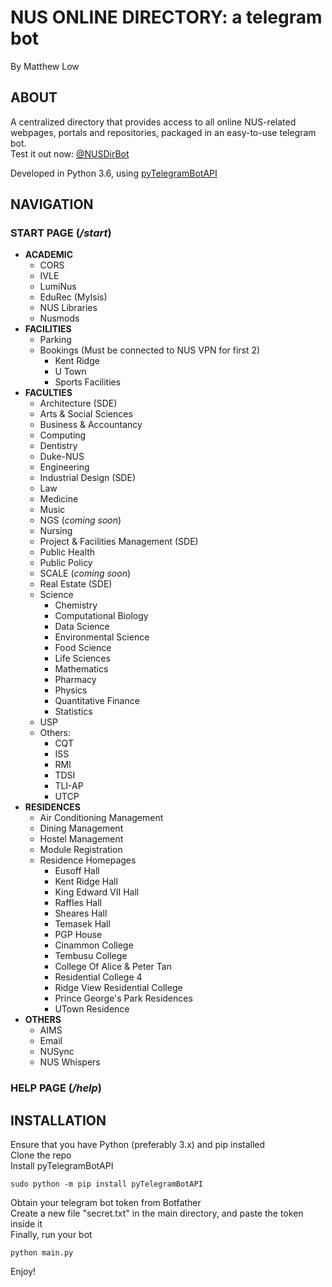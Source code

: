 # NUS ONLINE DIRECTORY: a telegram bot  
By Matthew Low

## ABOUT
A centralized directory that provides access to all online NUS-related webpages, portals and repositories, packaged in an easy-to-use telegram bot.  
Test it out now: [@NUSDirBot](https://telegram.me/NUSDirBot)

Developed in Python 3.6, using [pyTelegramBotAPI](https://github.com/eternnoir/pyTelegramBotAPI)

## NAVIGATION
### START PAGE (_/start_)
 - __ACADEMIC__
     + CORS
     + IVLE
     + LumiNus
     + EduRec (MyIsis)
     + NUS Libraries
     + Nusmods
 - __FACILITIES__
     + Parking
     + Bookings (Must be connected to NUS VPN for first 2)
        * Kent Ridge
        * U Town
        * Sports Facilities
 - __FACULTIES__
     + Architecture (SDE)
     + Arts & Social Sciences
     + Business & Accountancy
     + Computing
     + Dentistry
     + Duke-NUS
     + Engineering
     + Industrial Design (SDE)
     + Law
     + Medicine
     + Music
     + NGS (_coming soon_)
     + Nursing
     + Project & Facilities Management (SDE)
     + Public Health
     + Public Policy
     + SCALE (_coming soon_)
     + Real Estate (SDE)
     + Science
         * Chemistry
         * Computational Biology
         * Data Science
         * Environmental Science
         * Food Science
         * Life Sciences
         * Mathematics
         * Pharmacy
         * Physics
         * Quantitative Finance
         * Statistics
     + USP
     + Others:
         * CQT
         * ISS
         * RMI
         * TDSI
         * TLI-AP
         * UTCP
 - __RESIDENCES__
     + Air Conditioning Management
     + Dining Management
     + Hostel Management
     + Module Registration
     + Residence Homepages
         * Eusoff Hall
         * Kent Ridge Hall
         * King Edward VII Hall
         * Raffles Hall
         * Sheares Hall
         * Temasek Hall
         * PGP House
         * Cinammon College
         * Tembusu College
         * College Of Alice & Peter Tan
         * Residential College 4
         * Ridge View Residential College
         * Prince George's Park Residences
         * UTown Residence
 - __OTHERS__
     + AIMS
     + Email
     + NUSync
     + NUS Whispers

### HELP PAGE (_/help_)

## INSTALLATION
Ensure that you have Python (preferably 3.x) and pip installed  
Clone the repo  
Install pyTelegramBotAPI  
```
sudo python -m pip install pyTelegramBotAPI
```
Obtain your telegram bot token from Botfather  
Create a new file "secret.txt" in the main directory, and paste the token inside it  
Finally, run your bot  
```
python main.py
```
Enjoy!  